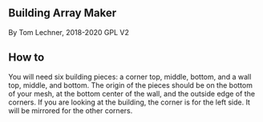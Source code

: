 Building Array Maker
--------------------
By Tom Lechner, 2018-2020
GPL V2


How to
------
You will need six building pieces: a corner top, middle, bottom, and a wall top, middle, and bottom.
The origin of the pieces should be on the bottom of your mesh, at the bottom center of the wall,
and the outside edge of the corners. If you are looking at the building, the corner is for the left
side. It will be mirrored for the other corners.



